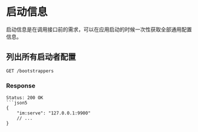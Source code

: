 # 启动信息

启动信息是在调用接口前的需求，可以在应用启动的时候一次性获取全部通用配置信息。

## 列出所有启动者配置

```
GET /bootstrappers
```

### Response

```
Status: 200 OK
```json5
{
    "im:serve": "127.0.0.1:9900"
    // ...
}
```
